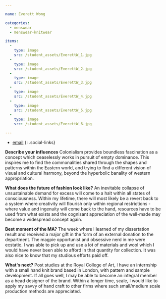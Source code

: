 ```yaml
---

name: Everett Wong

categories:
  - menswear
  - menswear-knitwear

items:
  -
    type: image
    src: /student_assets/EverettW_1.jpg
  -
    type: image
    src: /student_assets/EverettW_2.jpg
  -
    type: image
    src: /student_assets/EverettW_3.jpg
  -
    type: image
    src: /student_assets/EverettW_4.jpg
  -
    type: image
    src: /student_assets/EverettW_5.jpg
  -
    type: image
    src: /student_assets/EverettW_6.jpg

---
```


* [email](mailto:everett.wong@network.rca.ac.uk)
{: .social-links}

**Describe your influences**
Colonialism provides boundless fascination as a concept which ceaselessly works in pursuit of empty dominance. This inspires me to find the commonalities shared through the shapes and patterns within the Eastern world, and trying to find a different vision of visual and cultural harmony, beyond the hyperbolic banality of western appropriation.

**What does the future of fashion look like?**
An inevitable collapse of unsustainable demand for excess will come to a halt within all states of consciousness. Within my lifetime, there will most likely be a revert back to a system where creativity will flourish only within regional restrictions - where value and ingenuity will come back to the hand, resources have to be used from what exists and the cognisant appreciation of the well-made may become a widespread concept again.

**Best moment of the MA?**
The week where I learned of my dissertation result and received a major gift in the form of an external donation to the department. The magpie opportunist and obsessive nerd in me were ecstatic. I was able to pick up and use a lot of materials and wool which I would have never been able to afford in that quantity for collection. It was also nice to know that my studious efforts paid off.

**What's next?**
Post studies at the Royal College of Art, I have an internship with a small hand knit brand based in London, with pattern and sample development. If all goes well, I may be able to become an integral member as a head designer of the brand. Within a longer time, scale, I would like to apply my savvy of hand craft to other firms where such small/medium scale production methods are appreciated.
